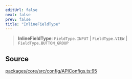 ```yaml
---
editUrl: false
next: false
prev: false
title: "InlineFieldType"
---
```


> **InlineFieldType**: `FieldType.INPUT` \| `FieldType.VIEW` \| `FieldType.BUTTON_GROUP`

## Source

[packages/core/src/config/APIConfigs.ts:95](https://github.com/mProjectsCode/obsidian-meta-bind-plugin/blob/f9023ae676220bedb04ba32015467653a5c722bf/packages/core/src/config/APIConfigs.ts#L95)
